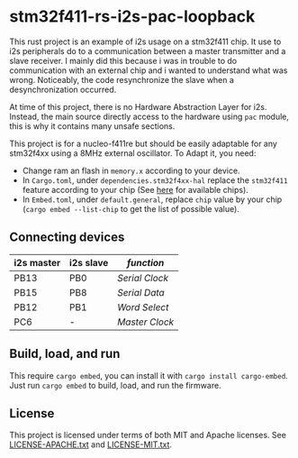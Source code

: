 # stm32f411-rs-i2s-pac-loopback

This rust project is an example of i2s usage on a stm32f411 chip. It use to i2s
peripherals do to a communication between a master transmitter and a slave
receiver. I mainly did this because i was in trouble to do communication with
an external chip and i wanted to understand what was wrong. Noticeably, the
code resynchronize the slave when a desynchronization occurred.

At time of this project, there is no Hardware Abstraction Layer for i2s.
Instead, the main source directly access to the hardware using `pac` module,
this is why it contains many unsafe sections.

This project is for a nucleo-f411re but should be easily adaptable for any
stm32f4xx using a 8MHz external oscillator. To Adapt it, you need:
 - Change ram an flash in `memory.x` according to your device.
 - In `Cargo.toml`, under `dependencies.stm32f4xx-hal` replace the `stm32f411`
   feature according to your chip (See
[here](https://crates.io/crates/stm32f4xx-hal) for available chips).
 - In `Embed.toml`, under `default.general`, replace `chip` value by your chip
   (`cargo embed --list-chip` to get the list of possible value).

## Connecting devices

| i2s master | i2s slave  | _function_     |
|------------|------------|----------------|
| PB13       | PB0        | _Serial Clock_ |
| PB15       | PB8        | _Serial Data_  |
| PB12       | PB1        | _Word Select_  |
| PC6        | -          | _Master Clock_ |


## Build, load, and run

This require `cargo embed`, you can install it with `cargo install cargo-embed`.
Just run `cargo embed` to build, load, and run the firmware.

## License

This project is licensed under terms of both MIT and Apache licenses. See
[LICENSE-APACHE.txt](LICENSE-APACHE.txt) and
[LICENSE-MIT.txt](LICENSE-MIT.txt).
